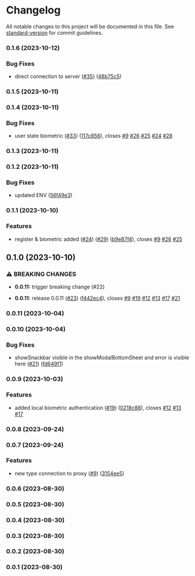 # Changelog

All notable changes to this project will be documented in this file. See [standard-version](https://github.com/conventional-changelog/standard-version) for commit guidelines.

### 0.1.6 (2023-10-12)


### Bug Fixes

* direct connection to server ([#35](https://github.com/hawks-atlanta/frontend-flutter/issues/35)) ([48b75c5](https://github.com/hawks-atlanta/frontend-flutter/commit/48b75c5208e52ef6bc070c5e07c98aa7bac3a14b))

### 0.1.5 (2023-10-11)

### 0.1.4 (2023-10-11)


### Bug Fixes

* user state biometric ([#33](https://github.com/hawks-atlanta/frontend-flutter/issues/33)) ([117c856](https://github.com/hawks-atlanta/frontend-flutter/commit/117c85601493f922df02ef1efbddab9abbe203e7)), closes [#9](https://github.com/hawks-atlanta/frontend-flutter/issues/9) [#26](https://github.com/hawks-atlanta/frontend-flutter/issues/26) [#25](https://github.com/hawks-atlanta/frontend-flutter/issues/25) [#24](https://github.com/hawks-atlanta/frontend-flutter/issues/24) [#28](https://github.com/hawks-atlanta/frontend-flutter/issues/28)

### 0.1.3 (2023-10-11)

### 0.1.2 (2023-10-11)


### Bug Fixes

* updated ENV ([56f49e3](https://github.com/hawks-atlanta/frontend-flutter/commit/56f49e333f9ae3ad607f53719506e2961bc484ea))

### 0.1.1 (2023-10-10)


### Features

* register & biometric added ([#24](https://github.com/hawks-atlanta/frontend-flutter/issues/24)) ([#29](https://github.com/hawks-atlanta/frontend-flutter/issues/29)) ([b9e87f4](https://github.com/hawks-atlanta/frontend-flutter/commit/b9e87f457b4b627d627109925addb39bcc7f502b)), closes [#9](https://github.com/hawks-atlanta/frontend-flutter/issues/9) [#26](https://github.com/hawks-atlanta/frontend-flutter/issues/26) [#25](https://github.com/hawks-atlanta/frontend-flutter/issues/25)

## 0.1.0 (2023-10-10)


### ⚠ BREAKING CHANGES

* **0.0.11:** trigger breaking change (#22)

* **0.0.11:** release 0.0.11 ([#23](https://github.com/hawks-atlanta/frontend-flutter/issues/23)) ([f442ec4](https://github.com/hawks-atlanta/frontend-flutter/commit/f442ec45e8212240210b32bb2275b9f7e79ce94e)), closes [#9](https://github.com/hawks-atlanta/frontend-flutter/issues/9) [#19](https://github.com/hawks-atlanta/frontend-flutter/issues/19) [#12](https://github.com/hawks-atlanta/frontend-flutter/issues/12) [#13](https://github.com/hawks-atlanta/frontend-flutter/issues/13) [#17](https://github.com/hawks-atlanta/frontend-flutter/issues/17) [#21](https://github.com/hawks-atlanta/frontend-flutter/issues/21)

### 0.0.11 (2023-10-04)

### 0.0.10 (2023-10-04)


### Bug Fixes

* showSnackbar visible in the showModalBottomSheet and error is visible here ([#21](https://github.com/hawks-atlanta/frontend-flutter/issues/21)) ([fd649f1](https://github.com/hawks-atlanta/frontend-flutter/commit/fd649f14a5eb7ab5751daee81c79c61bc1ce9ff2))

### 0.0.9 (2023-10-03)


### Features

* added local biometric authentication ([#19](https://github.com/hawks-atlanta/frontend-flutter/issues/19)) ([0218c88](https://github.com/hawks-atlanta/frontend-flutter/commit/0218c88bb68a92507015a640a08a6eb7df9f81c1)), closes [#12](https://github.com/hawks-atlanta/frontend-flutter/issues/12) [#13](https://github.com/hawks-atlanta/frontend-flutter/issues/13) [#17](https://github.com/hawks-atlanta/frontend-flutter/issues/17)

### 0.0.8 (2023-09-24)

### 0.0.7 (2023-09-24)


### Features

* new type connection to proxy ([#9](https://github.com/hawks-atlanta/frontend-flutter/issues/9)) ([3154ee5](https://github.com/hawks-atlanta/frontend-flutter/commit/3154ee52d6f5d46c0086a0ba24749b86d5712954))

### 0.0.6 (2023-08-30)

### 0.0.5 (2023-08-30)

### 0.0.4 (2023-08-30)

### 0.0.3 (2023-08-30)

### 0.0.2 (2023-08-30)

### 0.0.1 (2023-08-30)
